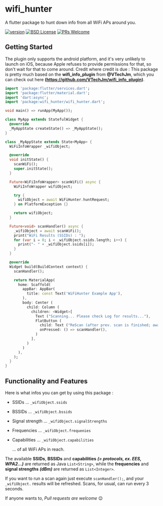 # wifi_hunter

A flutter package to hunt down info from all WiFi APs around you.

<p><a href="https://pub.dartlang.org/packages/wifi_hunter/" rel="nofollow"><img alt="version" src="https://img.shields.io/pub/v/wifi_hunter.svg?style=flat-square" style="max-width:100%;"></a>
<a href="https://github.com/klingens13/wifi_hunter/blob/master/LICENSE"><img alt="BSD License" src="https://img.shields.io/github/license/klingens13/wifi_hunter.svg?style=flat-square" style="max-width:100%;"></a>
<a href="http://makeapullrequest.com" rel="nofollow"><img alt="PRs Welcome" src="https://img.shields.io/badge/PRs-welcome-brightgreen.svg?style=flat-square" style="max-width:100%;"></a></p>

## Getting Started
The plugin only supports the android platform, and it's very unlikely to launch on iOS, because Apple refuses to provide permissions for that, so don't wait for that to come around.
Credit where credit is due : This package is pretty much based on the __wifi_info_plugin__ from __@VTechJm__, which you can check out here __(https://github.com/VTechJm/wifi_info_plugin)__.

```dart
import 'package:flutter/services.dart';
import 'package:flutter/material.dart';
import 'dart:async';
import 'package:wifi_hunter/wifi_hunter.dart';

void main() => runApp(MyApp());

class MyApp extends StatefulWidget {
  @override
  _MyAppState createState() => _MyAppState();
}

class _MyAppState extends State<MyApp> {
  WiFiInfoWrapper _wifiObject;

  @override
  void initState() {
    scanWiFi();
    super.initState();
  }

  Future<WiFiInfoWrapper> scanWiFi() async {
    WiFiInfoWrapper wifiObject;

    try {
      wifiObject = await WiFiHunter.huntRequest;
    } on PlatformException {}

    return wifiObject;
  }

  Future<void> scanHandler() async {
    _wifiObject = await scanWiFi();
    print("WiFi Results (SSIDs) : ");
    for (var i = 0; i < _wifiObject.ssids.length; i++) {
      print("- " + _wifiObject.ssids[i]);
    }
  }

  @override
  Widget build(BuildContext context) {
    scanHandler();

    return MaterialApp(
      home: Scaffold(
        appBar: AppBar(
          title: const Text('WiFiHunter Example App'),
        ),
        body: Center (
          child: Column (
            children: <Widget>[
              Text ("Scanning... Please check Log for results..."),
              FlatButton (
                child: Text ("ReScan (after prev. scan is finished; await...)"),
                onPressed: () => scanHandler(),
              )
            ],
          )
        )
      ),
    );
  }
}
```

## Functionality and Features
Here is what infos you can get by using this package :

  * SSIDs ...                         ```_wifiObject.ssids```
  * BSSIDs ...                        ```_wifiObject.bssids```
  * Signal strength ...               ```_wifiObject.signalStrengths```
  * Frequencies ...                   ```_wifiObject.frequenies```
  * Capabilities ...                  ```_wifiObject.capabilities```
  
    ... of all WiFi APs in reach.
    

The available __SSIDs__, __BSSIDs__ and __capabilities__ ___(= protocols, ex. EES, WPA2...)___ are returned as Java ```List<String>```,
while the __frequencies__ and __signal strengths__ ___(dBm)___ are returned as ```List<Integer>```.


If you want to run a scan again just execute ```scanHandler();```, and your ```_wifiObject.``` results will be refreshed.
Scans, for usual, can run every 3 seconds.

If anyone wants to, _Pull requests are welcome_ 😉 







